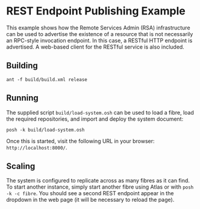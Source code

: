 REST Endpoint Publishing Example
================================

This example shows how the Remote Services Admin (RSA) infrastructure can be used to advertise the existence of a resource that is not necessarily an RPC-style invocation endpoint. In this case, a RESTful HTTP endpoint is advertised. A web-based client for the RESTful service is also included.

Building
--------

	ant -f build/build.xml release

Running
-------

The supplied script `build/load-system.osh` can be used to load a fibre, load the required repositories, and import and deploy the system document:

	posh -k build/load-system.osh

Once this is started, visit the following URL in your browser: `http://localhost:8000/`.

Scaling
-------

The system is configured to replicate across as many fibres as it can find. To start another instance, simply start another fibre using Atlas or with `posh -k -c fibre`. You should see a second REST endpoint appear in the dropdown in the web page (it will be necessary to reload the page).
